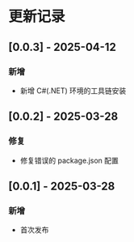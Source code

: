 # 更新记录

## [0.0.3] - 2025-04-12
### 新增
- 新增 C#(.NET) 环境的工具链安装

## [0.0.2] - 2025-03-28
### 修复
- 修复错误的 package.json 配置

## [0.0.1] - 2025-03-28
### 新增
- 首次发布
